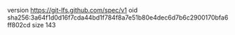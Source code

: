 version https://git-lfs.github.com/spec/v1
oid sha256:3a64f1d0d16f7cda44bd1f784f8a7e51b80e4dec6d7b6c2900170bfa6ff802cd
size 143
